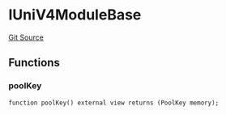 # IUniV4ModuleBase
[Git Source](https://github.com/ArrakisFinance/arrakis-modular/blob/4485c572ded3a830c181fa38ceaac13efe8eb7f1/src/interfaces/IUniV4ModuleBase.sol)


## Functions
### poolKey


```solidity
function poolKey() external view returns (PoolKey memory);
```

